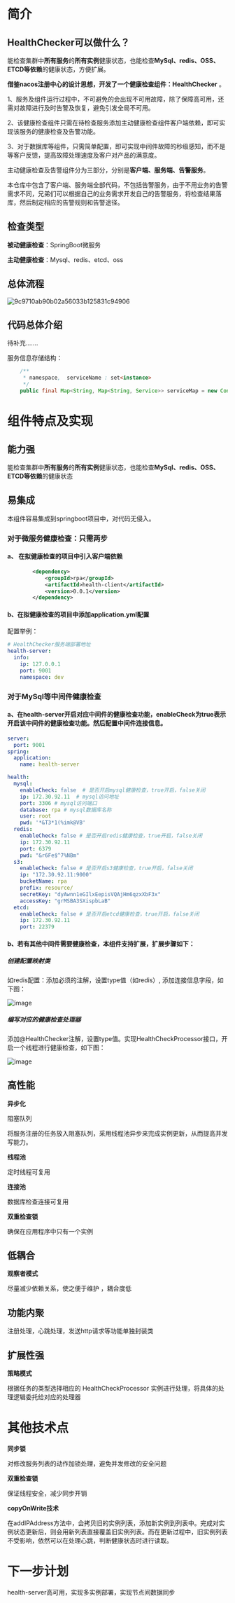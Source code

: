 # 简介

## HealthChecker可以做什么？

能检查集群中**所有服务**的**所有实例**健康状态，也能检查**MySql、redis、OSS、ETCD等依赖**的健康状态，方便扩展。


**借鉴nacos注册中心的设计思想，开发了一个健康检查组件：HealthChecker** 。

1、服务及组件运行过程中，不可避免的会出现不可用故障，除了保障高可用，还需对故障进行及时告警及恢复，避免引发全局不可用。

2、该健康检查组件只需在待检查服务添加主动健康检查组件客户端依赖，即可实现该服务的健康检查及告警功能。

3、对于数据库等组件，只需简单配置，即可实现中间件故障的秒级感知，而不是等客户反馈，提高故障处理速度及客户对产品的满意度。


主动健康检查及告警组件分为三部分，分别是**客户端、服务端、告警服务**。

本仓库中包含了客户端、服务端全部代码，不包括告警服务，由于不用业务的告警需求不同，兄弟们可以根据自己的业务需求开发自己的告警服务，将检查结果落库，然后制定相应的告警规则和告警途径。

## 检查类型

**被动健康检查**：SpringBoot微服务

**主动健康检查**：Mysql、redis、etcd、oss

## 总体流程

![9c9710ab90b02a56033b125831c94906](https://github.com/renmeijian/HealthChecker/assets/50255831/8b6653f9-87f1-448e-a9b9-42a857068d6f)



## 代码总体介绍

待补充.......

服务信息存储结构：

```java
    /**
     * namespace,  serviceName : set<instance>
     */
    public final Map<String, Map<String, Service>> serviceMap = new ConcurrentHashMap<>();
```




# 组件特点及实现

## 能力强

能检查集群中**所有服务**的**所有实例**健康状态，也能检查**MySql、redis、OSS、ETCD等依赖**的健康状态

## 易集成

本组件容易集成到springboot项目中，对代码无侵入。

### 对于微服务健康检查：只需两步

#### a、 在拟健康检查的项目中引入客户端依赖 

```xml
        <dependency>
            <groupId>rpa</groupId>
            <artifactId>health-client</artifactId>
            <version>0.0.1</version>
        </dependency>
```


#### b、在拟健康检查的项目中添加application.yml配置
配置举例：

```yml
# HealthChecker服务端部署地址
health-server:
  info:
    ip: 127.0.0.1
    port: 9001
    namespace: dev
```


### 对于MySql等中间件健康检查

#### a、在health-server开启对应中间件的健康检查功能，enableCheck为true表示开启该中间件的健康检查功能。然后配置中间件连接信息。

```yml
server:
  port: 9001
spring:
  application:
    name: health-server

health:
  mysql:
    enableCheck: false  # 是否开启mysql健康检查，true开启，false关闭
    ip: 172.30.92.11  # mysql访问地址
    port: 3306 # mysql访问端口
    database: rpa # mysql数据库名称
    user: root
    pwd: '*&T3*1(%imk@VB'
  redis:
    enableCheck: false # 是否开启redis健康检查，true开启，false关闭
    ip: 172.30.92.11
    port: 6379
    pwd: "&r6Fe$^7%NBm"
  s3:
    enableCheck: false # 是否开启s3健康检查，true开启，false关闭
    ip: "172.30.92.11:9000"
    bucketName: rpa
    prefix: resource/
    secretKey: "dyAwnn1eGIlxEepisVQAjHm6qzxXbF3x"
    accessKey: "grMSBA3SXispbLaB"
  etcd:
    enableCheck: false # 是否开启etcd健康检查，true开启，false关闭
    ip: 172.30.92.11
    port: 22379
```


#### b、若有其他中间件需要健康检查，本组件支持扩展，扩展步骤如下：

##### 创建配置映射类

如redis配置：添加必须的注解，设置type值（如redis）, 添加连接信息字段，如下图：
    
![image](https://github.com/renmeijian/HealthChecker/assets/50255831/457799e6-65d4-4a66-9e3a-1f86a2aadd3b)

##### 编写对应的健康检查处理器

添加@HealthChecker注解，设置type值。实现HealthCheckProcessor接口，开启一个线程进行健康检查，如下图：
    
![image](https://github.com/renmeijian/HealthChecker/assets/50255831/d3e5d91d-b49a-446f-857b-21f563a1ea8d)

    

## 高性能

**异步化**

阻塞队列

将服务注册的任务放入阻塞队列，采用线程池异步来完成实例更新，从而提高并发写能力。

**线程池**

定时线程可复用

**连接池**

数据库检查连接可复用

 **双重检查锁**  
 
 确保在应用程序中只有一个实例

## 低耦合

**观察者模式**

尽量减少依赖关系，使之便于维护 ，耦合度低

## 功能内聚

注册处理，心跳处理，发送http请求等功能单独封装类

## 扩展性强

**策略模式**

根据任务的类型选择相应的 HealthCheckProcessor 实例进行处理，将具体的处理逻辑委托给对应的处理器


# 其他技术点

**同步锁**

对修改服务列表的动作加锁处理，避免并发修改的安全问题


**双重检查锁**

保证线程安全，减少同步开销

**copyOnWrite技术**

在addIPAddress方法中，会拷贝旧的实例列表，添加新实例到列表中。完成对实例状态更新后，则会用新列表直接覆盖旧实例列表。而在更新过程中，旧实例列表不受影响，依然可以在处理心跳，判断健康状态时进行读取。



# 下一步计划

health-server高可用，实现多实例部署，实现节点间数据同步
